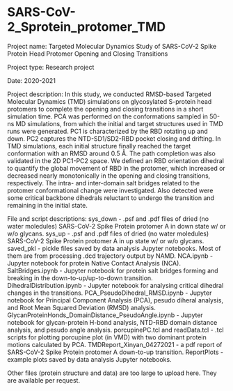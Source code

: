 # SARS-CoV-2_Sprotein_protomer_TMD

Project name: Targeted Molecular Dynamics Study of SARS-CoV-2 Spike Protein Head Protomer Opening and Closing Transitions

Project type: Research project

Date: 2020-2021

Project description: In this study, we conducted RMSD-based Targeted Molecular Dynamics (TMD) simulations on glycosylated S-protein head protomers to complete the opening and closing transitions in a short simulation time. PCA was performed on the conformations sampled in 50-ns MD simulations, from which the initial and target structures used in TMD runs were generated. PC1 is characterized by the RBD rotating up and down. PC2 captures the NTD-SD1/SD2-RBD pocket closing and drifting. In TMD simulations, each initial structure finally reached the target conformation with an RMSD around 0.5 Å. The path completion was also validated in the 2D PC1-PC2 space. We defined an RBD orientation dihedral to quantify the global movement of RBD in the protomer, which increased or decreased nearly monotonically in the opening and closing transitions, respectively. The intra- and inter-domain salt bridges related to the protomer conformational change were investigated. Also detected were some critical backbone dihedrals reluctant to undergo the transition and remaining in the initial state.

File and script descriptions:
  sys_down - .psf and .pdf files of dried (no water moledules) SARS-CoV-2 Spike Protein protomer A in down state w/ or w/o glycans.
  sys_up - .psf and .pdf files of dried (no water moledules) SARS-CoV-2 Spike Protein protomer A in up state w/ or w/o glycans.
  saved_pkl - pickle files saved by data analysis Jupyter notebooks. Most of them are from processing .dcd trajectory output by NAMD.
  NCA.ipynb - Jupyter notebook for protein Native Contact Analysis (NCA).
  SaltBridges.ipynb - Jupyter notebook for protein salt bridges forming and breaking in the down-to-up/up-to-down transition.
  DihedralDistribution.ipynb - Jupyter notebook for analysing critical dihedral changes in the transitions.
  PCA_PseudoDihedral_RMSD.ipynb - Jupyter notebook for Principal Component Analysis (PCA), pesudo diheral analysis, and Root Mean Squared Deviation (RMSD) analysis.
  GlycanProteinHonds_DomainDistance_PseudoAngle.ipynb - Jupyter notebook for glycan-protein H-bond analysis, NTD-RBD domain distance analysis, and pesudo angle analysis.
  porcupinePC.tcl and readData.tcl - .tcl scripts for plotting porcupine plot (in VMD) with two dominant protein motions calculated by PCA.
  TMDReport_Xinyan_04272021 - a pdf report of SARS-CoV-2 Spike Protein protomer A down-to-up transition.
  ReportPlots - example plots saved by data analysis Jupyter notebooks.

Other files (protein structure and data) are too large to upload here. They are available per request.
